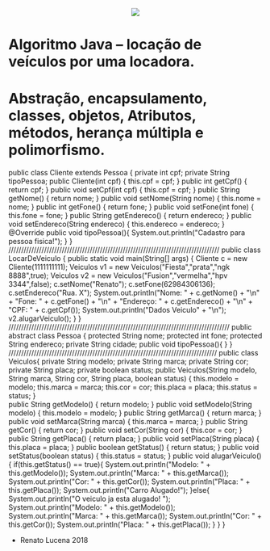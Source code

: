 <p align="center">
  <img src="http://www.ifpe.edu.br/campus/palmares/noticias/divulgado-resultado-do-curso-de-extensao-em-java/javalogo.png/@@images/b7cea780-021b-47d5-bf97-647d06ef4129.png"/>
</p>

# Algoritmo Java – locação de veículos por uma locadora.
# Abstração, encapsulamento, classes, objetos, Atributos, métodos, herança múltipla e polimorfismo.

public class Cliente extends Pessoa {
    private int cpf;
    private String tipoPessoa;
    public Cliente(int cpf) {
        this.cpf = cpf;
    }
    public int getCpf() {
        return cpf;
    }
    public void setCpf(int cpf) {
        this.cpf = cpf;
    }
    public String getNome() {
        return nome;
    }
    public void setNome(String nome) {
        this.nome = nome;
    }
    public int getFone() {
        return fone;
    }
    public void setFone(int fone) {
        this.fone = fone;
    }
    public String getEndereco() {
        return endereco;
    }
    public void setEndereco(String endereco) {
        this.endereco = endereco;
    }
    @Override
    public void tipoPessoa(){
        System.out.println("Cadastro para pessoa fisica!");
    }
}
///////////////////////////////////////////////////////////////////////////////////
public class LocarDeVeiculo {
   public static void main(String[] args) {
        Cliente c = new Cliente(1111111111);
        Veiculos v1 = new Veiculos("Fiesta","prata","ngk 8888",true);
        Veiculos v2 = new Veiculos("Fusion","vermelha","hpv 3344",false);
        c.setNome("Renato");
        c.setFone(62984306136);
        c.setEndereco("Rua. X");
        System.out.println("Nome: " + c.getNome() + "\n" + "Fone: " + c.getFone() + "\n"                     + "Endereço: " + c.getEndereco() + "\n" + "CPF: " + c.getCpf());
        System.out.println("Dados Veiculo" + "\n");
        v2.alugarVeiculo();
        }
    }
///////////////////////////////////////////////////////////////////////////////////////
public abstract class Pessoa {
    protected String nome;
    protected int fone;
    protected String endereco;
    private String cidade;
    public void tipoPessoa(){
    }
}
//////////////////////////////////////////////////////////////////////////////////
public class Veiculos{
    private String modelo;
	private String marca;
	private String cor;
    private String placa;
    private boolean status;
    public Veiculos(String modelo, String marca, String cor, String placa, boolean status) {
        this.modelo = modelo;
		this.marca = marca;
        this.cor = cor;
        this.placa = placa;
        this.status = status;
    }    
    public String getModelo() {
        return modelo;
    }
    public void setModelo(String modelo) {
        this.modelo = modelo;
    }
	public String getMarca() {
        return marca;
    }
    public void setMarca(String marca) {
        this.marca = marca;
    }
    public String getCor() {
        return cor;
    }
    public void setCor(String cor) {
        this.cor = cor;
    }
    public String getPlaca() {
        return placa;
    }
    public void setPlaca(String placa) {
        this.placa = placa;
    }
    public boolean getStatus() {
        return status;
    }
    public void setStatus(boolean status) {
        this.status = status;
    }
    public void alugarVeiculo(){
        if(this.getStatus() == true){
            System.out.println("Modelo: " + this.getModelo());
	     System.out.println("Marca: " + this.getMarca());
            System.out.println("Cor: " + this.getCor());
            System.out.println("Placa: " + this.getPlaca());
            System.out.println("Carro Alugado!");
        }else{
            System.out.println("O veiculo ja esta alugado! ");
            System.out.println("Modelo: " + this.getModelo());
	     System.out.println("Marca: " + this.getMarca());
            System.out.println("Cor: " + this.getCor());
            System.out.println("Placa: " + this.getPlaca());
        }
    }
}

- Renato Lucena 2018
